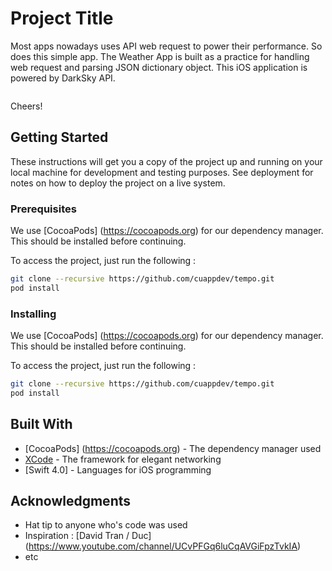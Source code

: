 # Project Title

Most apps nowadays uses API web request to power their performance. So does this simple app. The Weather App is built as a practice for handling web request and parsing JSON dictionary object. This iOS application is powered by DarkSky API.

<p align = "center">
<img "src=https://raw.githubusercontent.com/iqDF/WeatherApp/master/img/screenshot2.png width=290>
</p>

Cheers!

## Getting Started

These instructions will get you a copy of the project up and running on your local machine for development and testing purposes. See deployment for notes on how to deploy the project on a live system.

### Prerequisites

We use [CocoaPods] (https://cocoapods.org) for our dependency manager. This should be installed before continuing.

To access the project, just run the following :

```bash
git clone --recursive https://github.com/cuappdev/tempo.git
pod install
```

### Installing

We use [CocoaPods] (https://cocoapods.org) for our dependency manager. This should be installed before continuing.

To access the project, just run the following :

```bash
git clone --recursive https://github.com/cuappdev/tempo.git
pod install
```

## Built With

* [CocoaPods] (https://cocoapods.org) - The dependency manager used
* [XCode](https://rometools.github.io/rome/) - The framework for elegant networking
* [Swift 4.0] - Languages for iOS programming

## Acknowledgments

* Hat tip to anyone who's code was used
* Inspiration : [David Tran / Duc] (https://www.youtube.com/channel/UCvPFGq6luCqAVGiFpzTvkIA) 
* etc
